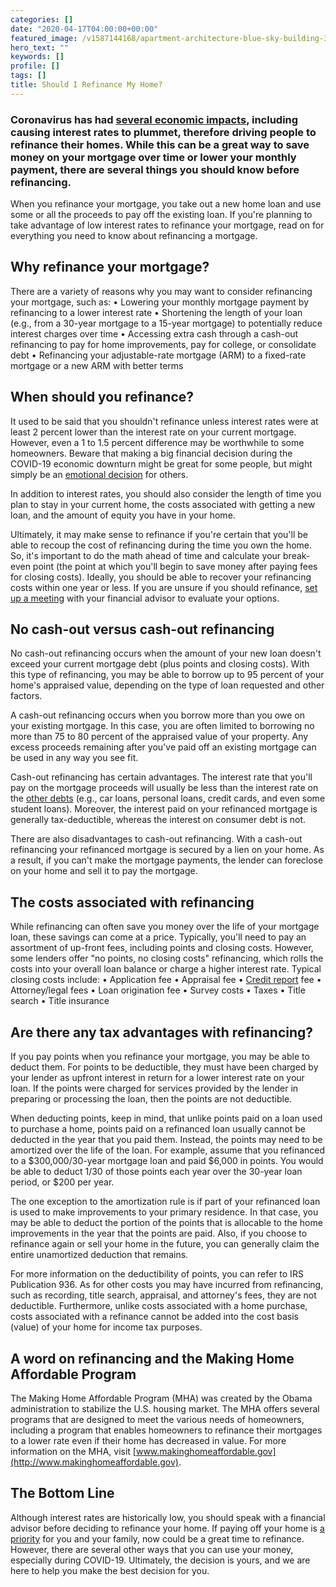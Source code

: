 ```yaml
---
categories: []
date: "2020-04-17T04:00:00+00:00"
featured_image: /v1587144168/apartment-architecture-blue-sky-building-358636_cp2vge.jpg
hero_text: ""
keywords: []
profile: []
tags: []
title: Should I Refinance My Home?
---
```

### Coronavirus has had [several economic impacts](https://navalign.com/updates/video-how-the-coronavirus-is-affecting-the-global-economy/), including causing interest rates to plummet, therefore driving people to refinance their homes. While this can be a great way to save money on your mortgage over time or lower your monthly payment, there are several things you should know before refinancing.

When you refinance your mortgage, you take out a new home loan and use some or all the proceeds to pay off the existing loan. If you're planning to take advantage of low interest rates to refinance your mortgage, read on for everything you need to know about refinancing a mortgage.

## Why refinance your mortgage?

There are a variety of reasons why you may want to consider refinancing your mortgage, such as:
 • Lowering your monthly mortgage payment by refinancing to a lower interest rate
 • Shortening the length of your loan (e.g., from a 30-year mortgage to a 15-year mortgage) to potentially reduce interest charges over time
 • Accessing extra cash through a cash-out refinancing to pay for home improvements, pay for college, or consolidate debt
 • Refinancing your adjustable-rate mortgage (ARM) to a fixed-rate mortgage or a new ARM with better terms

## When should you refinance?

It used to be said that you shouldn't refinance unless interest rates were at least 2 percent lower than the interest rate on your current mortgage. However, even a 1 to 1.5 percent difference may be worthwhile to some homeowners. Beware that making a big financial decision during the COVID-19 economic downturn might be great for some people, but might simply be an [emotional decision](https://navalign.com/updates/beware-of-emotions-affecting-your-money-decisions/) for others.

In addition to interest rates, you should also consider the length of time you plan to stay in your current home, the costs associated with getting a new loan, and the amount of equity you have in your home.

Ultimately, it may make sense to refinance if you're certain that you'll be able to recoup the cost of refinancing during the time you own the home. So, it's important to do the math ahead of time and calculate your break-even point (the point at which you'll begin to save money after paying fees for closing costs). Ideally, you should be able to recover your refinancing costs within one year or less. If you are unsure if you should refinance, [set up a meeting](https://navalign.com/who-we-are/) with your financial advisor to evaluate your options.

## No cash-out versus cash-out refinancing

No cash-out refinancing occurs when the amount of your new loan doesn't exceed your current mortgage debt (plus points and closing costs). With this type of refinancing, you may be able to borrow up to 95 percent of your home's appraised value, depending on the type of loan requested and other factors.

A cash-out refinancing occurs when you borrow more than you owe on your existing mortgage. In this case, you are often limited to borrowing no more than 75 to 80 percent of the appraised value of your property. Any excess proceeds remaining after you've paid off an existing mortgage can be used in any way you see fit.

Cash-out refinancing has certain advantages. The interest rate that you'll pay on the mortgage proceeds will usually be less than the interest rate on the [other debts](https://navalign.com/updates/the-curious-case-of-good-debt-vs-bad-debt/) (e.g., car loans, personal loans, credit cards, and even some student loans). Moreover, the interest paid on your refinanced mortgage is generally tax-deductible, whereas the interest on consumer debt is not.

There are also disadvantages to cash-out refinancing. With a cash-out refinancing your refinanced mortgage is secured by a lien on your home. As a result, if you can't make the mortgage payments, the lender can foreclose on your home and sell it to pay the mortgage.

## The costs associated with refinancing

While refinancing can often save you money over the life of your mortgage loan, these savings can come at a price. Typically, you'll need to pay an assortment of up-front fees, including points and closing costs. However, some lenders offer "no points, no closing costs" refinancing, which rolls the costs into your overall loan balance or charge a higher interest rate. Typical closing costs include:
 • Application fee
 • Appraisal fee
 • [Credit report](https://navalign.com/updates/credit-report-versus-credit-score-which-tells-me-more/) fee
 • Attorney/legal fees
 • Loan origination fee
 • Survey costs
 • Taxes
 • Title search
 • Title insurance

## Are there any tax advantages with refinancing?

If you pay points when you refinance your mortgage, you may be able to deduct them. For points to be deductible, they must have been charged by your lender as upfront interest in return for a lower interest rate on your loan. If the points were charged for services provided by the lender in preparing or processing the loan, then the points are not deductible.

When deducting points, keep in mind, that unlike points paid on a loan used to purchase a home, points paid on a refinanced loan usually cannot be deducted in the year that you paid them. Instead, the points may need to be amortized over the life of the loan. For example, assume that you refinanced to a $300,000/30-year mortgage loan and paid $6,000 in points. You would be able to deduct 1/30 of those points each year over the 30-year loan period, or $200 per year.

The one exception to the amortization rule is if part of your refinanced loan is used to make improvements to your primary residence. In that case, you may be able to deduct the portion of the points that is allocable to the home improvements in the year that the points are paid. Also, if you choose to refinance again or sell your home in the future, you can generally claim the entire unamortized deduction that remains.

For more information on the deductibility of points, you can refer to IRS Publication 936. As for other costs you may have incurred from refinancing, such as recording, title search, appraisal, and attorney's fees, they are not deductible. Furthermore, unlike costs associated with a home purchase, costs associated with a refinance cannot be added into the cost basis (value) of your home for income tax purposes.

## A word on refinancing and the Making Home Affordable Program

The Making Home Affordable Program (MHA) was created by the Obama administration to stabilize the U.S. housing market. The MHA offers several programs that are designed to meet the various needs of homeowners, including a program that enables homeowners to refinance their mortgages to a lower rate even if their home has decreased in value. For more information on the MHA, visit [www.makinghomeaffordable.gov](http://www.makinghomeaffordable.gov).

## The Bottom Line

Although interest rates are historically low, you should speak with a financial advisor before deciding to refinance your home. If paying off your home is [a priority](https://navalign.com/updates/4-financial-priorities-young-families-should-address/) for you and your family, now could be a great time to refinance. However, there are several other ways that you can use your money, especially during COVID-19. Ultimately, the decision is yours, and we are here to help you make the best decision for you.